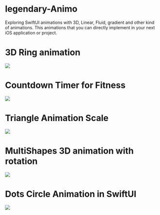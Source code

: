 # legendary-Animo
Exploring SwiftUI animations with 3D, Linear, Fluid, gradient and other kind of animations. This animations that you can directly implement in your next iOS application or project.

# 3D Ring animation 

![](https://github.com/iAmVishal16/legendary-Animo/blob/main/Simulator_Screen_Recording_-_iPhone_14_Pro_-_2023-04-04_at_11_31_56_AdobeExpress.gif)

# Countdown Timer for Fitness

![](https://github.com/iAmVishal16/legendary-Animo/blob/main/Simulator_Screen_Recording_-_iPhone_14_Pro_-_2023-04-04_at_11_46_29_AdobeExpress.gif)

# Triangle Animation Scale
![](https://github.com/iAmVishal16/legendary-Animo/blob/main/Screen_Recording_2023-04-08_at_3_59_03_PM_AdobeExpress.gif)

# MultiShapes 3D animation with rotation
![](https://github.com/iAmVishal16/legendary-Animo/blob/main/Simulator_Screen_Recording_-_iPhone_14_-_2023-04-11_at_15_04_16_AdobeExpress.gif)

# Dots Circle Animation in SwiftUI
![](https://github.com/iAmVishal16/legendary-Animo/blob/main/Simulator_Screen_Recording_-_iPhone_14_-_2023-04-15_at_08_45_40_AdobeExpress.gif)
